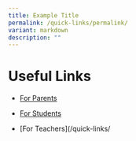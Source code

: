 ```yaml
---
title: Example Title
permalink: /quick-links/permalink/
variant: markdown
description: ""
---
```

Useful Links
============

* [For Parents](/quick-links)

* [For Students](/quick-links/)

* [For Teachers](/quick-links/



